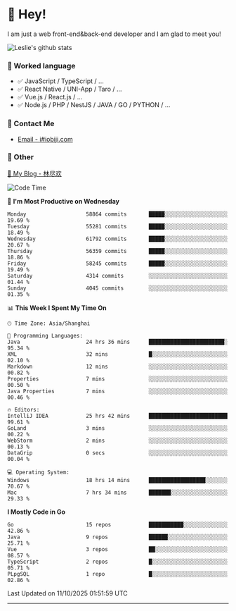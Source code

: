 # 👋 Hey!

I am just a web front-end&back-end developer and I am glad to meet you!

![Leslie's github stats](https://github-readme-stats.vercel.app/api?username=unsafe-ptr&&show_icons=true&&title_color=1abc9c&&icon_color=1abc9c)


### 📝 Worked language

- ✅ JavaScript / TypeScript / ...
- ✅ React Native / UNI-App / Taro / ...
- ✅ Vue.js / React.js / ...
- ✅ Node.js / PHP / NestJS / JAVA / GO / PYTHON / ...

### 📮 Contact Me

- [Email - i#iobiji.com](mailto:i@iobiji.com)


### 🤪 Other

[📌 My Blog - 林尽欢](https://iobiji.com)

<!--START_SECTION:waka-->
![Code Time](http://img.shields.io/badge/Code%20Time-2%2C249%20hrs%2039%20mins-blue)

📅 **I'm Most Productive on Wednesday** 

```text
Monday                   58864 commits       █████░░░░░░░░░░░░░░░░░░░░   19.69 % 
Tuesday                  55281 commits       █████░░░░░░░░░░░░░░░░░░░░   18.49 % 
Wednesday                61792 commits       █████░░░░░░░░░░░░░░░░░░░░   20.67 % 
Thursday                 56359 commits       █████░░░░░░░░░░░░░░░░░░░░   18.86 % 
Friday                   58245 commits       █████░░░░░░░░░░░░░░░░░░░░   19.49 % 
Saturday                 4314 commits        ░░░░░░░░░░░░░░░░░░░░░░░░░   01.44 % 
Sunday                   4045 commits        ░░░░░░░░░░░░░░░░░░░░░░░░░   01.35 % 
```


📊 **This Week I Spent My Time On** 

```text
🕑︎ Time Zone: Asia/Shanghai

💬 Programming Languages: 
Java                     24 hrs 36 mins      ████████████████████████░   95.34 % 
XML                      32 mins             █░░░░░░░░░░░░░░░░░░░░░░░░   02.10 % 
Markdown                 12 mins             ░░░░░░░░░░░░░░░░░░░░░░░░░   00.82 % 
Properties               7 mins              ░░░░░░░░░░░░░░░░░░░░░░░░░   00.50 % 
Java Properties          7 mins              ░░░░░░░░░░░░░░░░░░░░░░░░░   00.46 % 

🔥 Editors: 
IntelliJ IDEA            25 hrs 42 mins      █████████████████████████   99.61 % 
GoLand                   3 mins              ░░░░░░░░░░░░░░░░░░░░░░░░░   00.22 % 
WebStorm                 2 mins              ░░░░░░░░░░░░░░░░░░░░░░░░░   00.13 % 
DataGrip                 0 secs              ░░░░░░░░░░░░░░░░░░░░░░░░░   00.04 % 

💻 Operating System: 
Windows                  18 hrs 14 mins      ██████████████████░░░░░░░   70.67 % 
Mac                      7 hrs 34 mins       ███████░░░░░░░░░░░░░░░░░░   29.33 % 
```

**I Mostly Code in Go** 

```text
Go                       15 repos            ███████████░░░░░░░░░░░░░░   42.86 % 
Java                     9 repos             ██████░░░░░░░░░░░░░░░░░░░   25.71 % 
Vue                      3 repos             ██░░░░░░░░░░░░░░░░░░░░░░░   08.57 % 
TypeScript               2 repos             █░░░░░░░░░░░░░░░░░░░░░░░░   05.71 % 
PLpgSQL                  1 repo              █░░░░░░░░░░░░░░░░░░░░░░░░   02.86 % 
```




 Last Updated on 11/10/2025 01:51:59 UTC
<!--END_SECTION:waka-->
---
